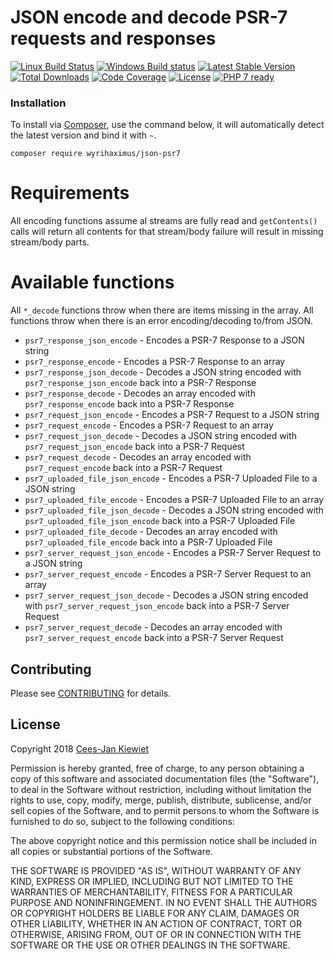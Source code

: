 # JSON encode and decode PSR-7 requests and responses

[![Linux Build Status](https://travis-ci.org/WyriHaximus/php-json-psr7.png)](https://travis-ci.org/WyriHaximus/php-json-psr7)
[![Windows Build status](https://ci.appveyor.com/api/projects/status/1sfdh9g2pvbuw4pp?svg=true)](https://ci.appveyor.com/project/WyriHaximus/php-json-psr7)
[![Latest Stable Version](https://poser.pugx.org/WyriHaximus/json-psr7/v/stable.png)](https://packagist.org/packages/WyriHaximus/json-psr7)
[![Total Downloads](https://poser.pugx.org/WyriHaximus/json-psr7/downloads.png)](https://packagist.org/packages/WyriHaximus/json-psr7)
[![Code Coverage](https://scrutinizer-ci.com/g/WyriHaximus/php-json-psr7/badges/coverage.png?b=master)](https://scrutinizer-ci.com/g/WyriHaximus/php-json-psr7/?branch=master)
[![License](https://poser.pugx.org/WyriHaximus/json-psr7/license.png)](https://packagist.org/packages/wyrihaximus/json-psr7)
[![PHP 7 ready](http://php7ready.timesplinter.ch/WyriHaximus/php-json-psr7/badge.svg)](https://travis-ci.org/WyriHaximus/php-json-psr7)

### Installation ###

To install via [Composer](http://getcomposer.org/), use the command below, it will automatically detect the latest version and bind it with `~`.

```
composer require wyrihaximus/json-psr7 
```

# Requirements

All encoding functions assume al streams are fully read and `getContents()` calls will return all contents for that 
stream/body failure will result in missing stream/body parts. 

# Available functions

All `*_decode` functions throw when there are items missing in the array. All functions throw when there is an error 
encoding/decoding to/from JSON.

* `psr7_response_json_encode` - Encodes a PSR-7 Response to a JSON string
* `psr7_response_encode` - Encodes a PSR-7 Response to an array
* `psr7_response_json_decode` - Decodes a JSON string encoded with `psr7_response_json_encode` back into a PSR-7 Response
* `psr7_response_decode` - Decodes an array encoded with `psr7_response_encode` back into a PSR-7 Response
* `psr7_request_json_encode` - Encodes a PSR-7 Request to a JSON string
* `psr7_request_encode` - Encodes a PSR-7 Request to an array
* `psr7_request_json_decode` - Decodes a JSON string encoded with `psr7_request_json_encode` back into a PSR-7 Request
* `psr7_request_decode` - Decodes an array encoded with `psr7_request_encode` back into a PSR-7 Request
* `psr7_uploaded_file_json_encode` - Encodes a PSR-7 Uploaded File to a JSON string
* `psr7_uploaded_file_encode` - Encodes a PSR-7 Uploaded File to an array
* `psr7_uploaded_file_json_decode` - Decodes a JSON string encoded with `psr7_uploaded_file_json_encode` back into a PSR-7 Uploaded File
* `psr7_uploaded_file_decode` - Decodes an array encoded with `psr7_uploaded_file_encode` back into a PSR-7 Uploaded File
* `psr7_server_request_json_encode` - Encodes a PSR-7 Server Request to a JSON string
* `psr7_server_request_encode` - Encodes a PSR-7 Server Request to an array
* `psr7_server_request_json_decode` - Decodes a JSON string encoded with `psr7_server_request_json_encode` back into a PSR-7 Server Request
* `psr7_server_request_decode` - Decodes an array encoded with `psr7_server_request_encode` back into a PSR-7 Server Request

## Contributing ##

Please see [CONTRIBUTING](CONTRIBUTING.md) for details.

## License ##

Copyright 2018 [Cees-Jan Kiewiet](http://wyrihaximus.net/)

Permission is hereby granted, free of charge, to any person
obtaining a copy of this software and associated documentation
files (the "Software"), to deal in the Software without
restriction, including without limitation the rights to use,
copy, modify, merge, publish, distribute, sublicense, and/or sell
copies of the Software, and to permit persons to whom the
Software is furnished to do so, subject to the following
conditions:

The above copyright notice and this permission notice shall be
included in all copies or substantial portions of the Software.

THE SOFTWARE IS PROVIDED "AS IS", WITHOUT WARRANTY OF ANY KIND,
EXPRESS OR IMPLIED, INCLUDING BUT NOT LIMITED TO THE WARRANTIES
OF MERCHANTABILITY, FITNESS FOR A PARTICULAR PURPOSE AND
NONINFRINGEMENT. IN NO EVENT SHALL THE AUTHORS OR COPYRIGHT
HOLDERS BE LIABLE FOR ANY CLAIM, DAMAGES OR OTHER LIABILITY,
WHETHER IN AN ACTION OF CONTRACT, TORT OR OTHERWISE, ARISING
FROM, OUT OF OR IN CONNECTION WITH THE SOFTWARE OR THE USE OR
OTHER DEALINGS IN THE SOFTWARE.
